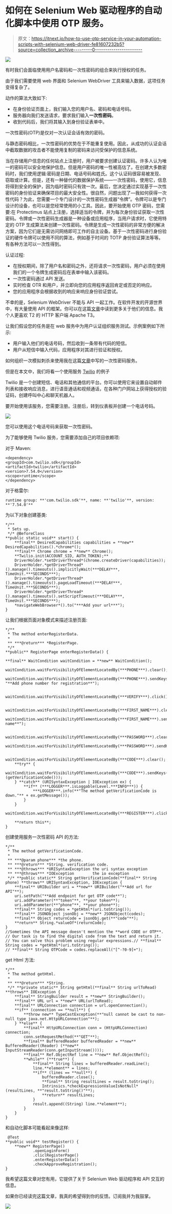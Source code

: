 # 如何在 Selenium Web 驱动程序的自动化脚本中使用 OTP 服务。

> 原文：<https://itnext.io/how-to-use-otp-service-in-your-automation-scripts-with-selenium-web-driver-fe81607232b5?source=collection_archive---------0----------------------->

![](img/da15e84a45f167cabc355194fa7bdfc3.png)

有时我们会面临使用用户名密码和一次性密码的组合来执行授权的任务。

由于我们需要使用 web 界面和 Selenium WebDriver 工具来输入数据，这项任务变得复杂了。

动作的算法大致如下:

*   在身份验证页面上，我们输入您的用户名、密码和电话号码。
*   服务器向我们发送请求，要求我们输入**一次性密码**。
*   收到代码后，我们将其输入到身份验证表单中。

一次性密码(OTP)是仅对一次认证会话有效的密码。

与静态密码相比，一次性密码的优势在于不能重复使用。因此，从成功的认证会话中截取数据的攻击者不能使用复制的密码来访问受保护的信息系统。

当在存储用户信息的任何站点上注册时，用户被要求创建认证密码。许多人认为唯一的密码可以安全地保护信息。但是用户密码的唯一性被高估了。在创建大多数密码时，我们使用逻辑:密码是日期、电话号码和姓氏。这个认证码很容易被发现、窃取或计算。但是，还有一种替代的数据保护系统——一次性密码，使用它，信息将得到安全的保护，因为临时密码只有效一次。最后，您决定通过实现基于一次性密码的身份验证来确保项目的最大安全性。很自然，问题出现了—我如何获得一次性代码？为此，您需要一个专门设计的一次性密码生成器“令牌”。令牌可以是专门设计的设备，也可以是您经常使用的小工具。因此，要开始使用 OTP 密码，您需要:在 Protectimus 站点上注册，选择适当的令牌，并为每次身份验证获取一次性密码。令牌或一次性密码生成器是一种设备或应用程序，当用户请求时，它使用特定的 OTP 生成算法来创建一次性密码。令牌是生成一次性密码的非常方便的解决方案，因为它们是无需访问网络即可工作的自主设备。基于一次性密码进行身份验证的硬件令牌可以使用不同的算法，例如基于时间的 TOTP 身份验证算法等等。有各种方法可以一次性得到。

认证过程:

*   在授权期间，除了用户名和密码之外，还将请求一次性密码，用户必须在使用我们的一个令牌生成密码后在表单中输入该密码。
*   一次性密码通过 API 发送。
*   实时检查 OTR 和用户，并立即向您的应用程序返回肯定或否定的响应。
*   您的应用程序会根据收到的响应来响应身份验证尝试。

不幸的是，Selenium WebDriver 不能与 API 一起工作。在软件开发的开源世界中，有大量使用 API 的框架。你可以在这篇[文章](/testing-apis-using-advanced-rest-client-29edc785bfb1)中读到更多关于他们的信息。我个人更喜欢 T2 的 HTTP 客户端 Apache T3。

让我们假设您的任务是在 web 服务中为用户认证组织服务测试。示例案例如下所示:

*   用户输入他们的电话号码，然后收到一条带有代码的短信。
*   用户从短信中输入代码，应用程序对其进行验证和授权。

如何组织一次模拟刺杀来使用我在这篇[文章](/how-to-create-a-stub-for-testing-a-one-time-password-service-68e0de6f6641)中写的一次性密码服务。

但是在本文中，我们将看一个使用服务 [Twilio](https://www.twilio.com/) 的例子

Twilio 是一个创建短信、电话和其他通信的平台。你可以使用它来设置自动邮件列表和接收响应消息，进行语音通话和视频通话，在各种门户网站上获得授权的验证码，创建呼叫中心和聊天机器人。

要开始使用该服务，您需要注册。注册后，转到仪表板并创建一个电话号码。

![](img/3bb2a92b0cef13e675c1f6e644c46676.png)

您可以使用这个电话号码来获取一次性密码。

为了能够使用 Twilio 服务，您需要添加自己的项目依赖项:

对于 Maven:

```
<dependency>
<groupId>com.twilio.sdk</groupId>
<artifactId>twilio</artifactId>
<version>7.54.0</version>
<scope>runtime</scope>
</dependency>
```

对于格雷尔:

```
runtime group: **'com.twilio.sdk'**, name: **'twilio'**, version: **'7.54.0'**
```

为以下对象创建基类:

```
*/**
 * Sets up.
 */* @BeforeClass
**public static void** start() {
    **final** DesiredCapabilities capabilities = **new** DesiredCapabilities().*chrome*();
    **final** Chrome chrome = **new** Chrome();
    **Twilio.init(ACCOUNT_SID, AUTH_TOKEN);**
    DriverHolder.*setDriverThread*(chrome.createDriver(capabilities));
    DriverHolder.*getDriverThread*().manage().timeouts().implicitlyWait(***DELAY***, TimeUnit.***SECONDS***);
    DriverHolder.*getDriverThread*().manage().timeouts().pageLoadTimeout(***DELAY***, TimeUnit.***SECONDS***);
    DriverHolder.*getDriverThread*().manage().timeouts().setScriptTimeout(***DELAY***, TimeUnit.***SECONDS***);
    *navigateWebBrowser*().to("***Add your url***");
}
```

让我们根据页面对象模式来描述注册页面:

```
*/**
 * The method enterRegisterData.
 *
 ** ***@return*** *RegisterPage.
 */* 
**public** RegisterPage enterRegisterData() {

**final** WaitCondition waitCondition = **new** WaitCondition();
    waitCondition.waitForVisibilityOfElementLocatedBy(***PHONE***).clear();
    waitCondition.waitForVisibilityOfElementLocatedBy(***PHONE***).sendKeys( "**Add phone number for registration**");

    waitCondition.waitForVisibilityOfElementLocatedBy(***VERIFY***).click();

    waitCondition.waitForVisibilityOfElementLocatedBy(***FIRST_NAME***).clear();
    waitCondition.waitForVisibilityOfElementLocatedBy(***FIRST_NAME***).sendKeys("**Any name**");

    waitCondition.waitForVisibilityOfElementLocatedBy(***PASSWORD***).clear();
    waitCondition.waitForVisibilityOfElementLocatedBy(***PASSWORD***).sendKeys("**qwerty123456**");

    waitCondition.waitForVisibilityOfElementLocatedBy(***CODE***).clear();
    **try** {
        waitCondition.waitForVisibilityOfElementLocatedBy(***CODE***).sendKeys(*getVerificationCode*(getVerificationCode()));
    } **catch** (URISyntaxException | IOException ex) {
        **if** (***LOGGER***.isLoggable(Level.***INFO***)) {
            ***LOGGER***.info(**"The method getVerificationCode is down."** + ex.getMessage());
        }
    }

waitCondition.waitForVisibilityOfElementLocatedBy(***REGISTER***).click();

    **return this**;
}
```

创建使用服务一次性密码 API 的方法:

```
*/**
 * The method getVerificationCode.
 *
 ** ***@param phone*** *the phone.
 ** ***@return*** *String. verification code.
 ** ***@throws*** *URISyntaxException the uri syntax exception
 ** ***@throws*** *IOException        the io exception
 */* **public static** String getVerificationCode(**final** String phone) **throws** URISyntaxException, IOException {
    **final** URIBuilder uri = **new** URIBuilder("**Add url for API"**);
    uri.setPath("**Add endpoint for get OTP code**");
    uri.addParameter(**"token"**, **your token**);
    uri.addParameter(**"phone"**, **your phone**);
    **final** String codes = *getHtml*(uri.toString());
    **final** JSONObject jsonObj = **new** JSONObject(codes);
    **final** Object returnCode = jsonObj.get(**"code"**);
    **return** String.*valueOf*(returnCode);
}
//Sometimes the API message doesn't mention the **word CODE or OTP**.
// Our task is to find the digital code from the text and return it.
// You can solve this problem using regular expressions.// **final** String codes = *getHtml*(uri.toString());
// **final** String OTPCode = codes.replaceAll("[^-?0-9]+"); 
```

get Html 方法:

```
*/**
 * The method getHtml.
 *
 ** ***@return*** *String.
 */* **private static** String getHtml(**final** String urlToRead) **throws** IOException {
    **final** StringBuilder result = **new** StringBuilder();
    **final** URL url = **new** URL(urlToRead);
    **final** URLConnection connection = url.openConnection();
    **if** (connection == **null**) {
        **throw new** TypeCastException(**"null cannot be cast to non-null type java.net.HttpURLConnection"**);
    } **else** {
        **final** HttpURLConnection conn = (HttpURLConnection) connection;
        conn.setRequestMethod(**"GET"**);
        **final** BufferedReader bufferedReader = **new** BufferedReader((Reader) (**new** InputStreamReader(conn.getInputStream())));
        **final** Ref.ObjectRef line = **new** Ref.ObjectRef();
        **while** (**true**) {
            **final** String lines = bufferedReader.readLine();
            line.**element** = lines;
            **if** (lines == **null**) {
                bufferedReader.close();
                **final** String resultLines = result.toString();
                Intrinsics.*checkExpressionValueIsNotNull*(resultLines, **"result.toString()"**);
                **return** resultLines;
            }
            result.append((String) line.**element**);
        }
    }
}
```

和自动化脚本可能看起来像这样:

```
 @Test
**public void** testRegister() {
    **new** RegisterPage()
            .openLoginForm()
            .cliclRegisterPage()
            .enterRegisterData()
            .checkApproveRegistration();
}
```

我希望这篇文章对您有用，它提供了关于 Selenium Web 驱动程序和 API 交互的信息。

如果你已经读完这篇文章，我真的希望得到你的反馈。订阅我并为我鼓掌。

![](img/f088adcba37a274cd21b903e4c24fef4.png)